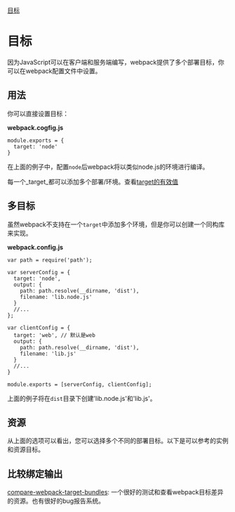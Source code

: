 [目标](https://webpack.js.org/concepts/targets/)

# 目标

因为JavaScript可以在客户端和服务端编写，webpack提供了多个部署目标，你可以在webpack配置文件中设置。

## 用法

你可以直接设置目标：

**webpack.cogfig.js**

```
module.exports = {
  target: 'node'
}
```

在上面的例子中，配置`node`后webpack将以类似node.js的环境进行编译。

每一个_target_都可以添加多个部署/环境。查看[target的有效值](https://webpack.js.org/configuration/target)

## 多目标

虽然webpack不支持在一个`target`中添加多个环境，但是你可以创建一个同构库来实现。

**webpack.config.js**

```
var path = require('path');

var serverConfig = {
  target: 'node',
  output: {
    path: path.resolve(__dirname, 'dist'),
    filename: 'lib.node.js'
  }
  //...
};

var clientConfig = {
  target: 'web', // 默认是web
  output: {
    path: path.resolve(__dirname, 'dist'),
    filename: 'lib.js'
  }
  //...
}

module.exports = [serverConfig, clientConfig];
```

上面的例子将在`dist`目录下创建'lib.node.js'和'lib.js'。

## 资源

从上面的选项可以看出，您可以选择多个不同的部署目标。以下是可以参考的实例和资源目标。

## 比较绑定输出

[compare-webpack-target-bundles](https://github.com/TheLarkInn/compare-webpack-target-bundles): 一个很好的测试和查看webpack目标差异的资源。也有很好的bug报告系统。
